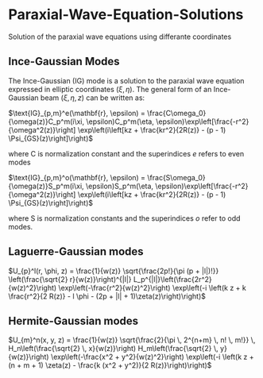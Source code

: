 # Paraxial-Wave-Equation-Solutions
 Solution of the paraxial wave equations using differante coordinates

 ## Ince-Gaussian Modes
 The Ince-Gaussian (IG) mode is a solution to the paraxial wave equation expressed in elliptic coordinates $(\xi, \eta)$. The general form of an Ince-Gaussian beam $(\xi, \eta, z)$ can be written as:

$\text{IG}_{p,m}^e(\mathbf{r}, \epsilon) = \frac{C\omega_0}{\omega(z)}C_p^m(i\xi, \epsilon)C_p^m(\eta, \epsilon)\exp\left[\frac{-r^2}{\omega^2(z)}\right] \exp\left(i\left[kz + \frac{kr^2}{2R(z)} - (p - 1) \Psi_{GS}(z)\right]\right)$

where C is normalization constant and the superindices $e$ refers to even modes

$\text{IG}_{p,m}^o(\mathbf{r}, \epsilon) = \frac{S\omega_0}{\omega(z)}S_p^m(i\xi, \epsilon)S_p^m(\eta, \epsilon)\exp\left[\frac{-r^2}{\omega^2(z)}\right] \exp\left(i\left[kz + \frac{kr^2}{2R(z)} - (p - 1) \Psi_{GS}(z)\right]\right)$

where S is normalization constants and the superindices $o$ refer to odd modes.


## Laguerre-Gaussian modes

$U_{p}^l(r, \phi, z) = \frac{1}{w(z)} \sqrt{\frac{2p!}{\pi (p + |l|)!}} \left(\frac{\sqrt{2} r}{w(z)}\right)^{|l|} L_p^{|l|}\left(\frac{2r^2}{w(z)^2}\right) \exp\left(-\frac{r^2}{w(z)^2}\right) \exp\left(-i \left(k z + k \frac{r^2}{2 R(z)} - l \phi - (2p + |l| + 1)\zeta(z)\right)\right)$

## Hermite-Gaussian modes

$U_{m}^n(x, y, z) = \frac{1}{w(z)} \sqrt{\frac{2}{\pi \, 2^{n+m} \, n! \, m!}} \, H_n\left(\frac{\sqrt{2} \, x}{w(z)}\right) H_m\left(\frac{\sqrt{2} \, y}{w(z)}\right) \exp\left(-\frac{x^2 + y^2}{w(z)^2}\right) \exp\left(-i \left(k z + (n + m + 1) \zeta(z) - \frac{k (x^2 + y^2)}{2 R(z)}\right)\right)$
